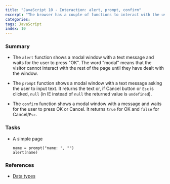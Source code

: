 ```yaml
---
title: "JavaScript 10 - Interaction: alert, prompt, confirm"
excerpt: "The browser has a couple of functions to interact with the user."
categories:
tags: JavaScript
index: 10
---
```


### Summary

- The `alert` function shows a modal window with a text message and waits for the user to press "OK". The word "modal" means that the visitor cannot interact with the rest of the page until they have dealt with the window.

- The `prompt` function shows a modal window with a text message asking the user to input text. It returns the text or, if Cancel button or `Esc` is clicked, `null` (in IE instead of `null` the returned value is `undefined`).

- The `confirm` function shows a modal window with a message and waits for the user to press OK or Cancel. It returns `true` for OK and `false` for Cancel/`Esc`.

### Tasks

- A simple page

  ```
  name = prompt("name: ", "")
  alert(name)
  ```

### References

- [Data types](https://javascript.info/alert-prompt-confirm)
